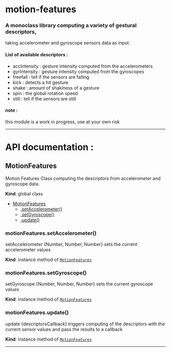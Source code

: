 # motion-features
### A monoclass library computing a variety of gestural descriptors,
taking accelerometer and gyroscope sensors data as input.

#### List of available descriptors :

- accIntensity : gesture intensity computed from the accelerometers
- gyrIntensity : gesture intensity computed from the gyroscopes
- freefall : tell if the sensors are falling
- kick : detects a hit gesture
- shake : amount of shakiness of a gesture
- spin : the global rotation speed
- still : tell if the sensors are still


#### note :

this module is a work in progress, use at your own risk

<hr>

# API documentation :

<a name="MotionFeatures"></a>

## MotionFeatures
Motion Features
	Class computing the descriptors from accelerometer and gyroscope data.

**Kind**: global class  

* [MotionFeatures](#MotionFeatures)
    * [.setAccelerometer()](#MotionFeatures+setAccelerometer)
    * [.setGyroscope()](#MotionFeatures+setGyroscope)
    * [.update()](#MotionFeatures+update)

<a name="MotionFeatures+setAccelerometer"></a>

### motionFeatures.setAccelerometer()
setAccelerometer {Number, Number, Number}
sets the current accelerometer values

**Kind**: instance method of <code>[MotionFeatures](#MotionFeatures)</code>  
<a name="MotionFeatures+setGyroscope"></a>

### motionFeatures.setGyroscope()
setGyroscope {Number, Number, Number}
sets the current gyroscope values

**Kind**: instance method of <code>[MotionFeatures](#MotionFeatures)</code>  
<a name="MotionFeatures+update"></a>

### motionFeatures.update()
update {descriptorsCallback}
triggers computing of the descriptors with the current sensor values and
pass the results to a callback

**Kind**: instance method of <code>[MotionFeatures](#MotionFeatures)</code>  
<hr>
